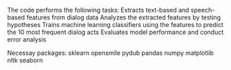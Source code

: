 The code performs the following tasks:
Extracts text-based and speech-based features from dialog data
Analyzes the extracted features by testing hypotheses
Trains machine learning classifiers using the features to predict the 10 most frequent dialog acts
Evaluates model performance and conduct error analysis


Necessay packages:
sklearn
opensmile
pydub 
pandas
numpy
matplotlib
nltk 
seaborn

